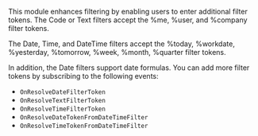 This module enhances filtering by enabling users to enter additional filter tokens. 
The Code or Text filters accept the %me, %user, and %company filter tokens. 

The Date, Time, and DateTime filters accept the %today, %workdate, %yesterday, %tomorrow, %week, %month, %quarter filter tokens. 

In addition, the Date filters support date formulas. 
You can add more filter tokens by subscribing to the following events:
- `OnResolveDateFilterToken`
- `OnResolveTextFilterToken`
- `OnResolveTimeFilterToken`
- `OnResolveDateTokenFromDateTimeFilter`
- `OnResolveTimeTokenFromDateTimeFilter`


